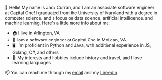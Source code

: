 👋 Hello! My name is Jack Curran, and I am an associate software engineer at Capital One! I graduated from the University of Maryland with a degree in computer science, and a focus on data science, artificial intelligence, and machine learning. Here's a little more info about me:

- 🏠 I live in Arlington, VA
- 🏢 I am a software engineer at Capital One in McLean, VA
- 🖥️: I'm proficient in Python and Java, with additional experience in JS, Golang, C#, and others
- 🎵: My interests and hobbies include history and travel, and I love learning languages

📫 You can reach me through my [email](jackcurran49@gmail.com) and my [LinkedIn](https://www.linkedin.com/in/jackcurran49/)
